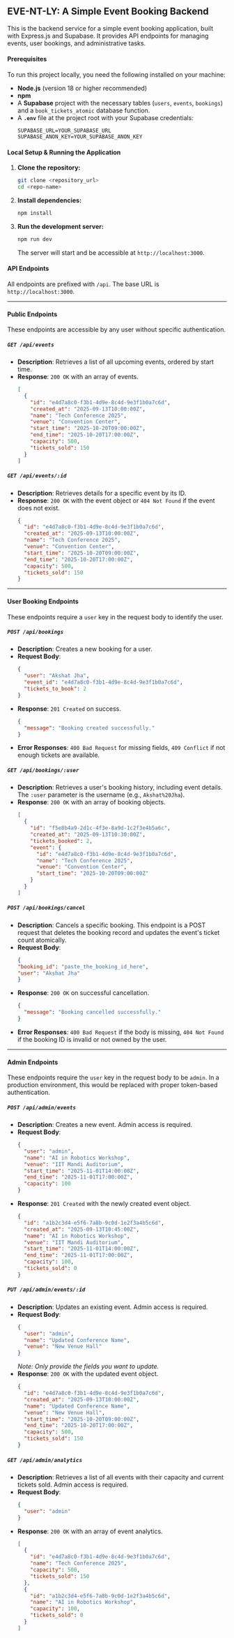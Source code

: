 ## EVE-NT-LY: A Simple Event Booking Backend

This is the backend service for a simple event booking application, built with Express.js and Supabase. It provides API endpoints for managing events, user bookings, and administrative tasks.

#### Prerequisites

To run this project locally, you need the following installed on your machine:

  - **Node.js** (version 18 or higher recommended)
  - **npm**
  - A **Supabase** project with the necessary tables (`users`, `events`, `bookings`) and a `book_tickets_atomic` database function.
  - A **`.env`** file at the project root with your Supabase credentials:
    ```
    SUPABASE_URL=YOUR_SUPABASE_URL
    SUPABASE_ANON_KEY=YOUR_SUPABASE_ANON_KEY
    ```

#### Local Setup & Running the Application

1.  **Clone the repository:**

    ```bash
    git clone <repository_url>
    cd <repo-name>
    ```

2.  **Install dependencies:**

    ```bash
    npm install
    ```

3.  **Run the development server:**

    ```bash
    npm run dev
    ```

    The server will start and be accessible at `http://localhost:3000`.

#### API Endpoints

All endpoints are prefixed with `/api`. The base URL is `http://localhost:3000`.

-----

#### Public Endpoints

These endpoints are accessible by any user without specific authentication.

##### `GET /api/events`

  * **Description**: Retrieves a list of all upcoming events, ordered by start time.
  * **Response**: `200 OK` with an array of events.
    ```json
    [
      {
        "id": "e4d7a8c0-f3b1-4d9e-8c4d-9e3f1b0a7c6d",
        "created_at": "2025-09-13T10:00:00Z",
        "name": "Tech Conference 2025",
        "venue": "Convention Center",
        "start_time": "2025-10-20T09:00:00Z",
        "end_time": "2025-10-20T17:00:00Z",
        "capacity": 500,
        "tickets_sold": 150
      }
    ]
    ```

##### `GET /api/events/:id`

  * **Description**: Retrieves details for a specific event by its ID.
  * **Response**: `200 OK` with the event object or `404 Not Found` if the event does not exist.
    ```json
    {
      "id": "e4d7a8c0-f3b1-4d9e-8c4d-9e3f1b0a7c6d",
      "created_at": "2025-09-13T10:00:00Z",
      "name": "Tech Conference 2025",
      "venue": "Convention Center",
      "start_time": "2025-10-20T09:00:00Z",
      "end_time": "2025-10-20T17:00:00Z",
      "capacity": 500,
      "tickets_sold": 150
    }
    ```

-----

#### User Booking Endpoints

These endpoints require a `user` key in the request body to identify the user.

##### `POST /api/bookings`

  * **Description**: Creates a new booking for a user.
  * **Request Body**:
    ```json
    {
      "user": "Akshat Jha",
      "event_id": "e4d7a8c0-f3b1-4d9e-8c4d-9e3f1b0a7c6d",
      "tickets_to_book": 2
    }
    ```
  * **Response**: `201 Created` on success.
    ```json
    {
      "message": "Booking created successfully."
    }
    ```
  * **Error Responses**: `400 Bad Request` for missing fields, `409 Conflict` if not enough tickets are available.

##### `GET /api/bookings/:user`

  * **Description**: Retrieves a user's booking history, including event details. The `:user` parameter is the username (e.g., `Akshat%20Jha`).
  * **Response**: `200 OK` with an array of booking objects.
    ```json
    [
      {
        "id": "f5e8b4a9-2d1c-4f3e-8a9d-1c2f3e4b5a6c",
        "created_at": "2025-09-13T10:30:00Z",
        "tickets_booked": 2,
        "event": {
          "id": "e4d7a8c0-f3b1-4d9e-8c4d-9e3f1b0a7c6d",
          "name": "Tech Conference 2025",
          "venue": "Convention Center",
          "start_time": "2025-10-20T09:00:00Z"
        }
      }
    ]
    ```

##### `POST /api/bookings/cancel`

  * **Description**: Cancels a specific booking. This endpoint is a POST request that deletes the booking record and updates the event's ticket count atomically.
  * **Request Body**:
    ```json
    {
    "booking_id": "paste_the_booking_id_here",
    "user": "Akshat Jha"
    }
    ```
  * **Response**: `200 OK` on successful cancellation.
    ```json
    {
      "message": "Booking cancelled successfully."
    }
    ```
  * **Error Responses**: `400 Bad Request` if the body is missing, `404 Not Found` if the booking ID is invalid or not owned by the user.

-----

#### Admin Endpoints

These endpoints require the `user` key in the request body to be `admin`. In a production environment, this would be replaced with proper token-based authentication.

##### `POST /api/admin/events`

  * **Description**: Creates a new event. Admin access is required.
  * **Request Body**:
    ```json
    {
      "user": "admin",
      "name": "AI in Robotics Workshop",
      "venue": "IIT Mandi Auditorium",
      "start_time": "2025-11-01T14:00:00Z",
      "end_time": "2025-11-01T17:00:00Z",
      "capacity": 100
    }
    ```
  * **Response**: `201 Created` with the newly created event object.
    ```json
    {
      "id": "a1b2c3d4-e5f6-7a8b-9c0d-1e2f3a4b5c6d",
      "created_at": "2025-09-13T10:45:00Z",
      "name": "AI in Robotics Workshop",
      "venue": "IIT Mandi Auditorium",
      "start_time": "2025-11-01T14:00:00Z",
      "end_time": "2025-11-01T17:00:00Z",
      "capacity": 100,
      "tickets_sold": 0
    }
    ```

##### `PUT /api/admin/events/:id`

  * **Description**: Updates an existing event. Admin access is required.
  * **Request Body**:
    ```json
    {
      "user": "admin",
      "name": "Updated Conference Name",
      "venue": "New Venue Hall"
    }
    ```
    *Note: Only provide the fields you want to update.*
  * **Response**: `200 OK` with the updated event object.
    ```json
    {
      "id": "e4d7a8c0-f3b1-4d9e-8c4d-9e3f1b0a7c6d",
      "created_at": "2025-09-13T10:00:00Z",
      "name": "Updated Conference Name",
      "venue": "New Venue Hall",
      "start_time": "2025-10-20T09:00:00Z",
      "end_time": "2025-10-20T17:00:00Z",
      "capacity": 500,
      "tickets_sold": 150
    }
    ```

##### `GET /api/admin/analytics`

  * **Description**: Retrieves a list of all events with their capacity and current tickets sold. Admin access is required.
  * **Request Body**:
    ```json
    {
      "user": "admin"
    }
    ```
  * **Response**: `200 OK` with an array of event analytics.
    ```json
    [
      {
        "id": "e4d7a8c0-f3b1-4d9e-8c4d-9e3f1b0a7c6d",
        "name": "Tech Conference 2025",
        "capacity": 500,
        "tickets_sold": 150
      },
      {
        "id": "a1b2c3d4-e5f6-7a8b-9c0d-1e2f3a4b5c6d",
        "name": "AI in Robotics Workshop",
        "capacity": 100,
        "tickets_sold": 0
      }
    ]
    ```

